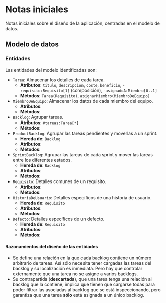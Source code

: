 # Notas iniciales

Notas iniciales sobre el diseño de la aplicación, centradas en el modelo de datos.

## Modelo de datos

### Entidades

Las entidades del modelo identificadas son:

- `Tarea`: Almacenar los detalles de cada tarea.
  - **Atributos**: `titulo`, `descripcion`, `coste`, `beneficio`, `-requisito:Requisito[1]` (composición), `-asignadoA:Miembro[0..1]`
  - **Métodos**: `Tarea(Requisito)`, `asignarMiembro(MiembroDeEquipo)`
- `MiembroDeEquipo`: Almacenar los datos de cada miembro del equipo.
  - **Atributos**:
  - **Métodos**:
- `Backlog`: Agrupar tareas.
  - **Atributos**: `#tareas:Tarea[*]` 
  - **Métodos**: 
- `ProductBacklog`: Agrupar las tareas pendientes y moverlas a un sprint.
  - **Hereda de**: `Backlog`
  - **Atributos**: 
  - **Métodos**: 
- `SprintBacklog`: Agrupar las tareas de cada sprint y mover las tareas entre los diferentes estados.
  - **Hereda de**: `Backlog`
  - **Atributos**: 
  - **Métodos**: 
- `Requisito`: Detalles comunes de un requisito.
  - **Atributos**: 
  - **Métodos**: 
- `HistoriaDeUsuario`: Detalles específicos de una historia de usuario.
  - **Hereda de**: `Requisito`
  - **Atributos**: 
  - **Métodos**: 
- `Defecto`: Detalles específicos de un defecto.
  - **Hereda de**: `Requisito`
  - **Atributos**: 
  - **Métodos**: 

#### Razonamientos del diseño de las entidades

- Se define una relación en la que cada backlog contiene un número arbitrario de tareas. Así sólo necesita tener cargadas las tareas del backlog y su localización es inmediata. Pero hay que controlar externamente que una tarea no se asigne a varios backlogs.
- Su contrapartida (**descartada**), que una tarea tenga una relación al backlog que la contiene, implica que tienen que cargarse todas para poder filtrar las asociadas al backlog que se está inspeccionando, pero garantiza que una tarea **sólo** está asignada a un único backlog.
